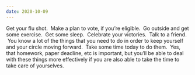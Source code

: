 ```yaml
---
date: 2020-10-09
---
```


Get your flu shot.  Make a plan to vote, if you’re eligible.  Go outside and
get some exercise.  Get some sleep.  Celebrate your victories.  Talk to a
friend.  You know a lot of the things that you need to do in order to keep
yourself and your circle moving forward.  Take some time today to do them.
 Yes, that homework, paper deadline, etc is important, but you’ll be able to
deal with these things more effectively if you are also able to take the time
to take care of yourselves.

